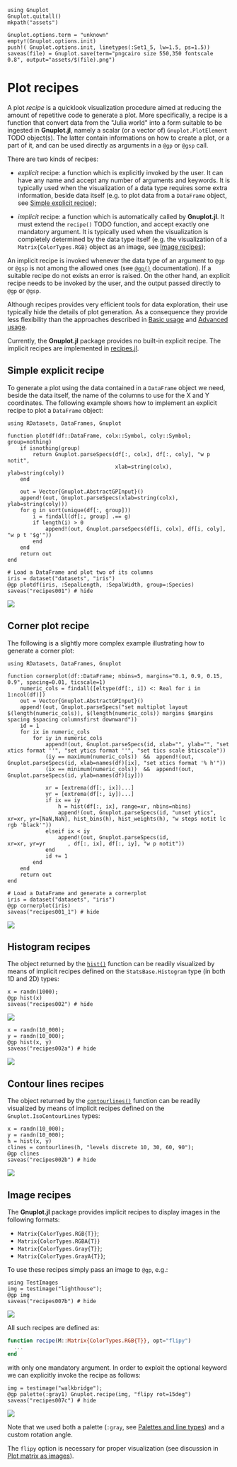 ```@setup abc
using Gnuplot
Gnuplot.quitall()
mkpath("assets")

Gnuplot.options.term = "unknown"
empty!(Gnuplot.options.init)
push!( Gnuplot.options.init, linetypes(:Set1_5, lw=1.5, ps=1.5))
saveas(file) = Gnuplot.save(term="pngcairo size 550,350 fontscale 0.8", output="assets/$(file).png")
```


# Plot recipes

A plot *recipe* is a quicklook visualization procedure aimed at reducing the amount of repetitive code to generate a plot.  More specifically, a recipe is a function that convert data from the "Julia world" into a form suitable to be ingested in **Gnuplot.jl**, namely a scalar (or a vector of) `Gnuplot.PlotElement` TODO object(s).  The latter contain informations on how to create a plot, or a part of it, and can be used directly as arguments in a `@gp` or `@gsp` call.

There are two kinds of recipes:

- *explicit* recipe: a function which is explicitly invoked by the user.  It can have any name and accept any number of arguments and keywords.  It is typically used when the visualization of a data type requires some extra information, beside data itself (e.g. to plot data from a `DataFrame` object, see [Simple explicit recipe](@ref));

- *implicit* recipe: a function which is automatically called by **Gnuplot.jl**.  It must extend the `recipe()` TODO function, and accept exactly one mandatory argument.  It is typically used when the visualization is completely determined by the data type itself (e.g. the visualization of a `Matrix{ColorTypes.RGB}` object as an image, see [Image recipes](@ref));

An implicit recipe is invoked whenever the data type of an argument to `@gp` or `@gsp` is not among the allowed ones (see [`@gp()`](@ref) documentation).  If a suitable recipe do not exists an error is raised.  On the other hand, an explicit recipe needs to be invoked by the user, and the output passed directly to `@gp` or `@gsp`.

Although recipes provides very efficient tools for data exploration, their use typically hide the details of plot generation.  As a consequence they provide less flexibility than the approaches described in [Basic usage](@ref) and [Advanced usage](@ref).

Currently, the **Gnuplot.jl** package provides no built-in explicit recipe.  The implicit recipes are implemented in [recipes.jl](https://github.com/gcalderone/Gnuplot.jl/blob/master/src/recipes.jl).



## Simple explicit recipe

To generate a plot using the data contained in a `DataFrame` object we need, beside the data itself, the name of the columns to use for the X and Y coordinates.  The following example shows how to implement an explicit recipe to plot a `DataFrame` object:
```@example abc
using RDatasets, DataFrames, Gnuplot

function plotdf(df::DataFrame, colx::Symbol, coly::Symbol; group=nothing)
    if isnothing(group)
        return Gnuplot.parseSpecs(df[:, colx], df[:, coly], "w p notit",
                                  xlab=string(colx), ylab=string(coly))
    end

    out = Vector{Gnuplot.AbstractGPInput}()
	append!(out, Gnuplot.parseSpecs(xlab=string(colx), ylab=string(coly)))
    for g in sort(unique(df[:, group]))
        i = findall(df[:, group] .== g)
        if length(i) > 0
            append!(out, Gnuplot.parseSpecs(df[i, colx], df[i, coly], "w p t '$g'"))
        end
    end
    return out
end

# Load a DataFrame and plot two of its columns
iris = dataset("datasets", "iris")
@gp plotdf(iris, :SepalLength, :SepalWidth, group=:Species)
saveas("recipes001") # hide
```
![](assets/recipes001.png)


## Corner plot recipe

The following is a slightly more complex example illustrating how to generate a corner plot:
```@example abc
using RDatasets, DataFrames, Gnuplot

function cornerplot(df::DataFrame; nbins=5, margins="0.1, 0.9, 0.15, 0.9", spacing=0.01, ticscale=1)
    numeric_cols = findall([eltype(df[:, i]) <: Real for i in 1:ncol(df)])
    out = Vector{Gnuplot.AbstractGPInput}()
    append!(out, Gnuplot.parseSpecs("set multiplot layout $(length(numeric_cols)), $(length(numeric_cols)) margins $margins spacing $spacing columnsfirst downward"))
    id = 1
    for ix in numeric_cols
        for iy in numeric_cols
			append!(out, Gnuplot.parseSpecs(id, xlab="", ylab="", "set xtics format ''", "set ytics format ''", "set tics scale $ticscale"))
            (iy == maximum(numeric_cols))  &&  append!(out, Gnuplot.parseSpecs(id, xlab=names(df)[ix], "set xtics format '% h'"))
            (ix == minimum(numeric_cols))  &&  append!(out, Gnuplot.parseSpecs(id, ylab=names(df)[iy]))

            xr = [extrema(df[:, ix])...]
            yr = [extrema(df[:, iy])...]
            if ix == iy
                h = hist(df[:, ix], range=xr, nbins=nbins)
                append!(out, Gnuplot.parseSpecs(id, "unset ytics", xr=xr, yr=[NaN,NaN], hist_bins(h), hist_weights(h), "w steps notit lc rgb 'black'"))
            elseif ix < iy
                append!(out, Gnuplot.parseSpecs(id,                xr=xr, yr=yr       , df[:, ix], df[:, iy], "w p notit"))
            end
            id += 1
        end
    end
    return out
end

# Load a DataFrame and generate a cornerplot
iris = dataset("datasets", "iris")
@gp cornerplot(iris)
saveas("recipes001_1") # hide
```
![](assets/recipes001_1.png)


## Histogram recipes
The object returned by the [`hist()`](@ref) function can be readily visualized by means of implicit recipes defined on the `StatsBase.Histogram` type (in both 1D and 2D) types:

```@example abc
x = randn(1000);
@gp hist(x)
saveas("recipes002") # hide
```
![](assets/recipes002.png)


```@example abc
x = randn(10_000);
y = randn(10_000);
@gp hist(x, y)
saveas("recipes002a") # hide
```
![](assets/recipes002a.png)


## Contour lines recipes
The object returned by the [`contourlines()`](@ref) function can be readily visualized by means of implicit recipes defined on the `Gnuplot.IsoContourLines` types:
```@example abc
x = randn(10_000);
y = randn(10_000);
h = hist(x, y)
clines = contourlines(h, "levels discrete 10, 30, 60, 90");
@gp clines
saveas("recipes002b") # hide
```
![](assets/recipes002b.png)




## Image recipes

The **Gnuplot.jl** package provides implicit recipes to display images in the following formats:
- `Matrix{ColorTypes.RGB{T}}`;
- `Matrix{ColorTypes.RGBA{T}}`
- `Matrix{ColorTypes.Gray{T}}`;
- `Matrix{ColorTypes.GrayA{T}}`;

To use these recipes simply pass an image to `@gp`, e.g.:
```@example abc
using TestImages
img = testimage("lighthouse");
@gp img
saveas("recipes007b") # hide
```
![](assets/recipes007b.png)


All such recipes are defined as:
```julia
function recipe(M::Matrix{ColorTypes.RGB{T}}, opt="flipy")
  ...
end
```
with only one mandatory argument.  In order to exploit the optional keyword we can explicitly invoke the recipe as follows:
```@example abc
img = testimage("walkbridge");
@gp palette(:gray1) Gnuplot.recipe(img, "flipy rot=15deg")
saveas("recipes007c") # hide
```
![](assets/recipes007c.png)

Note that we used both a palette (`:gray`, see [Palettes and line types](@ref)) and a custom rotation angle.


The `flipy` option is necessary for proper visualization (see discussion in [Plot matrix as images](@ref)).
